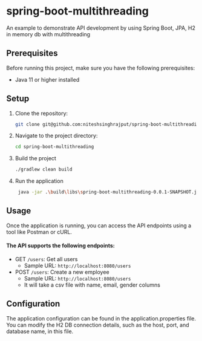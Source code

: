 # spring-boot-multithreading
An example to demonstrate API development by using Spring Boot, JPA, H2 in memory db with multithreading

## Prerequisites

Before running this project, make sure you have the following prerequisites:

- Java 11 or higher installed

## Setup

1. Clone the repository:

   ```bash
   git clone git@github.com:niteshsinghrajput/spring-boot-multithreading.git

2. Navigate to the project directory:

    ```bash
    cd spring-boot-multithreading

3. Build the project

    ```bash
    ./gradlew clean build

4. Run the application

   ```bash
    java -jar .\build\libs\spring-boot-multithreading-0.0.1-SNAPSHOT.jar

## Usage
Once the application is running, you can access the API endpoints using a tool like Postman or cURL.

#### The API supports the following endpoints:

* GET `/users`: Get all users
    * Sample URL: `http://localhost:8080/users`
* POST `/users`: Create a new employee
    * Sample URL: `http://localhost:8080/users`
    * It will take a csv file with name, email, gender columns

## Configuration
The application configuration can be found in the application.properties file. You can modify the H2 DB connection details, such as the host, port, and database name, in this file.
   
